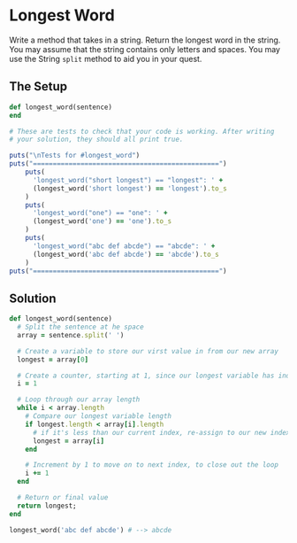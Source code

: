 # Longest Word

Write a method that takes in a string. Return the longest word in the string. You may assume that the string contains only letters and spaces. You may use the String `split` method to aid you in your quest.

## The Setup 

```ruby
def longest_word(sentence)
end

# These are tests to check that your code is working. After writing
# your solution, they should all print true.

puts("\nTests for #longest_word")
puts("===============================================")
    puts(
      'longest_word("short longest") == "longest": ' +
      (longest_word('short longest') == 'longest').to_s
    )
    puts(
      'longest_word("one") == "one": ' +
      (longest_word('one') == 'one').to_s
    )
    puts(
      'longest_word("abc def abcde") == "abcde": ' +
      (longest_word('abc def abcde') == 'abcde').to_s
    )
puts("===============================================")

```
## Solution

```ruby
def longest_word(sentence)
  # Split the sentence at he space
  array = sentence.split(' ')

  # Create a variable to store our virst value in from our new array
  longest = array[0]

  # Create a counter, starting at 1, since our longest variable has index 0
  i = 1

  # Loop through our array length
  while i < array.length
    # Compare our longest variable length
    if longest.length < array[i].length
      # if it's less than our current index, re-assign to our new index
      longest = array[i]
    end

    # Increment by 1 to move on to next index, to close out the loop
    i += 1
  end

  # Return or final value
  return longest;
end

longest_word('abc def abcde') # --> abcde
```